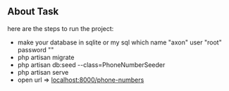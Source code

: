 
## About Task

here are the steps to run the project:

- make your database in sqlite or my sql which name "axon" user "root" password ""
- php artisan migrate
- php artisan db:seed --class=PhoneNumberSeeder
- php artisan serve 
- open url => [localhost:8000/phone-numbers](localhost:8000/phone-numbers)



